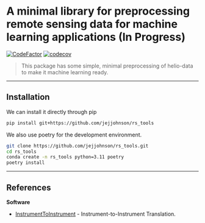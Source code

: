 # A minimal library for preprocessing remote sensing data for machine learning applications (In Progress)
[![CodeFactor](https://www.codefactor.io/repository/github/jejjohnson/rs_tools/badge)](https://www.codefactor.io/repository/github/jejjohnson/rs_tools)
[![codecov](https://codecov.io/gh/jejjohnson/rs_tools/branch/main/graph/badge.svg?token=YGPQQEAK91)](https://codecov.io/gh/jejjohnson/rs_tools)

> This package has some simple, minimal preprocessing of helio-data to make it machine learning ready.




---
## Installation

We can install it directly through pip

```bash
pip install git+https://github.com/jejjohnson/rs_tools
```

We also use poetry for the development environment.

```bash
git clone https://github.com/jejjohnson/rs_tools.git
cd rs_tools
conda create -n rs_tools python=3.11 poetry
poetry install
```



---
## References

**Software**

* [InstrumentToInstrument](https://github.com/RobertJaro/InstrumentToInstrument/tree/master) - Instrument-to-Instrument Translation.